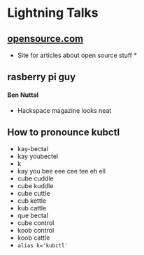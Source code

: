 # Lightning Talks

## [opensource.com](https://opensource.com/)
* Site for articles about open source stuff
  * 
## rasberry pi guy
#### Ben Nuttal
* Hackspace magazine looks neat
## How to pronounce kubctl
* kay-bectal
* kay youbectel
* k
* kay you bee eee cee tee eh ell
* cube cuddle
* cube kuddle
* cube cuttle
* cub kettle
* kub cattle
* que bectal
* cube control
* koob control
* koob cattle
* `alias k='kubctl'`
